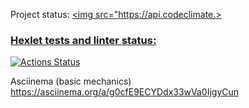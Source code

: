 

Project status:
<a href="https://codeclimate.com/github/dtarakanova/java-project-71/maintainability"><img src="https://api.codeclimate.>
<a href="https://github.com/dtarakanova/java-project-71/actions/workflows/main.yml/badge.svg">

### Hexlet tests and linter status:
[![Actions Status](https://github.com/dtarakanova/java-project-71/workflows/hexlet-check/badge.svg)](https://github.com/dtarakanova/java-project-71/actions)

Asciinema (basic mechanics)
https://asciinema.org/a/g0cfE9ECYDdx33wVa0IjgyCun
